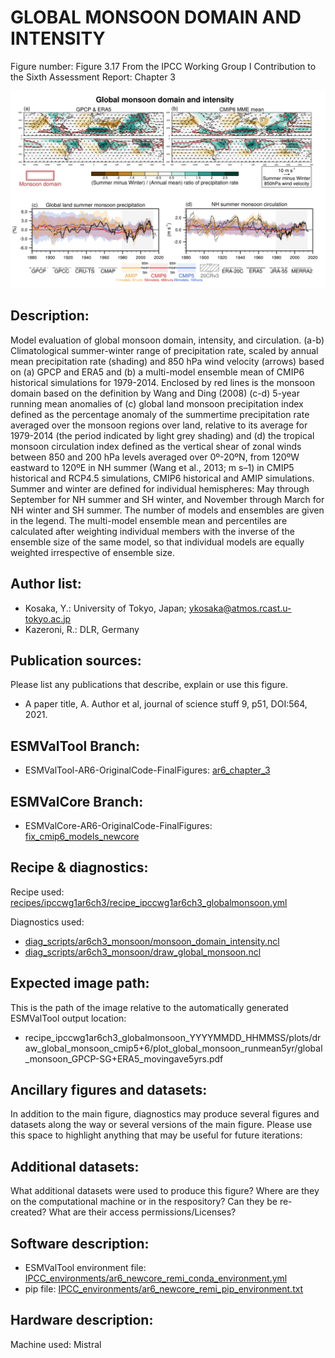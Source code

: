 
GLOBAL MONSOON DOMAIN AND INTENSITY
===================================

Figure number: Figure 3.17
From the IPCC Working Group I Contribution to the Sixth Assessment Report: Chapter 3

![Figure 3.17](../images/ar6_wg1_chap3_figure3_17_monsoon.png?raw=true)


Description:
------------
Model evaluation of global monsoon domain, intensity, and circulation. (a-b) 
Climatological summer-winter range of precipitation rate, scaled by annual mean 
precipitation rate (shading) and 850 hPa wind velocity (arrows) based on (a) 
GPCP and ERA5 and (b) a multi-model ensemble mean of CMIP6 historical 
simulations for 1979-2014. Enclosed by red lines is the monsoon domain based on 
the definition by Wang and Ding (2008) (c-d) 5-year running mean anomalies of 
(c) global land monsoon precipitation index defined as the percentage anomaly of 
the summertime precipitation rate averaged over the monsoon regions over land, 
relative to its average for 1979-2014 (the period indicated by light grey 
shading) and (d) the tropical monsoon circulation index defined as the vertical 
shear of zonal winds between 850 and 200 hPa levels averaged over 0º-20ºN, from 
120ºW eastward to 120ºE in NH summer (Wang et al., 2013; m s–1) in CMIP5 
historical and RCP4.5 simulations, CMIP6 historical and AMIP simulations. Summer 
and winter are defined for individual hemispheres: May through September for NH 
summer and SH winter, and November through March for NH winter and SH summer. 
The number of models and ensembles are given in the legend. The multi-model 
ensemble mean and percentiles are calculated after weighting individual members 
with the inverse of the ensemble size of the same model, so that individual 
models are equally weighted irrespective of ensemble size.

Author list:
------------
- Kosaka, Y.: University of Tokyo, Japan; ykosaka@atmos.rcast.u-tokyo.ac.jp
- Kazeroni, R.: DLR, Germany


Publication sources:
--------------------
Please list any publications that describe, explain or use this figure. 
- A paper title, A. Author et al, journal of science stuff 9, p51, DOI:564, 2021. 


ESMValTool Branch:
------------------
- ESMValTool-AR6-OriginalCode-FinalFigures: [ar6_chapter_3](https://github.com/ESMValGroup/ESMValTool-AR6-OriginalCode-FinalFigures/tree/ar6_chapter_3)


ESMValCore Branch:
------------------
- ESMValCore-AR6-OriginalCode-FinalFigures: [fix_cmip6_models_newcore](https://github.com/ESMValGroup/ESMValCore-AR6-OriginalCode-FinalFigures/tree/fix_cmip6_models_newcore)


Recipe & diagnostics:
---------------------
Recipe used: [recipes/ipccwg1ar6ch3/recipe_ipccwg1ar6ch3_globalmonsoon.yml](https://github.com/ESMValGroup/ESMValTool-AR6-OriginalCode-FinalFigures/blob/ar6_chapter_3/esmvaltool/recipes/ipccwg1ar6ch3/recipe_ipccwg1ar6ch3_globalmonsoon.yml)

Diagnostics used:
- [diag_scripts/ar6ch3_monsoon/monsoon_domain_intensity.ncl](https://github.com/ESMValGroup/ESMValTool-AR6-OriginalCode-FinalFigures/blob/ar6_chapter_3/esmvaltool/diag_scripts/ar6ch3_monsoon/monsoon_domain_intensity.ncl)
- [diag_scripts/ar6ch3_monsoon/draw_global_monsoon.ncl](https://github.com/ESMValGroup/ESMValTool-AR6-OriginalCode-FinalFigures/blob/ar6_chapter_3/esmvaltool/diag_scripts/ar6ch3_monsoon/draw_global_monsoon.ncl)


Expected image path:
--------------------
This is the path of the image relative to the automatically generated ESMValTool output location:
- recipe_ipccwg1ar6ch3_globalmonsoon_YYYYMMDD_HHMMSS/plots/draw_global_monsoon_cmip5+6/plot_global_monsoon_runmean5yr/global_monsoon_GPCP-SG+ERA5_movingave5yrs.pdf


Ancillary figures and datasets:
-------------------------------
In addition to the main figure, diagnostics may produce several figures and datasets along the way or several versions of the main figure. Please use this space to highlight anything that may be useful for future iterations:


Additional datasets:
--------------------
What additional datasets were used to produce this figure?
Where are they on the computational machine or in the respository?
Can they be re-created?
What are their access permissions/Licenses?


Software description:
---------------------
- ESMValTool environment file: [IPCC_environments/ar6_newcore_remi_conda_environment.yml](https://github.com/ESMValGroup/ESMValTool-AR6-OriginalCode-FinalFigures/blob/fix_links/IPCC_environments/ar6_newcore_remi_conda_environment.yml)
- pip file: [IPCC_environments/ar6_newcore_remi_pip_environment.txt](https://github.com/ESMValGroup/ESMValTool-AR6-OriginalCode-FinalFigures/blob/fix_links/IPCC_environments/ar6_newcore_remi_pip_environment.txt)


Hardware description:
---------------------
Machine used: Mistral
